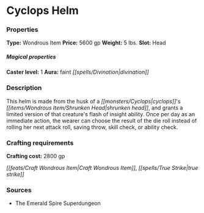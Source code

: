 ﻿---
Title: "Cyclops Helm"
Type: "Wondrous Item"
Price: "5600 gp"
Weight: "5 lbs."
Slot: "Head"
Caster level: "1"
Aura: "faint divination"
Description: |
  "This helm is made from the husk of a cyclops's shrunken head, and grants a limited version of that creature's flash of insight ability. Once per day as an immediate action, the wearer can choose the result of the die roll instead of rolling her next attack roll, saving throw, skill check, or ability check."
Crafting cost: "2800 gp"
Sources: "['The Emerald Spire Superdungeon']"
---

# Cyclops Helm

### Properties

**Type:** Wondrous Item **Price:** 5600 gp **Weight:** 5 lbs. **Slot:** Head

##### Magical properties

**Caster level:** 1 **Aura:** faint _[[spells/Divination|divination]]_

### Description

This helm is made from the husk of a _[[monsters/Cyclops|cyclops]]_'s _[[items/Wondrous Item/Shrunken Head|shrunken head]]_, and grants a limited version of that creature's flash of insight ability. Once per day as an immediate action, the wearer can choose the result of the die roll instead of rolling her next attack roll, saving throw, skill check, or ability check.

### Crafting requirements

**Crafting cost:** 2800 gp

_[[feats/Craft Wondrous Item|Craft Wondrous Item]]_, _[[spells/True Strike|true strike]]_

### Sources

* The Emerald Spire Superdungeon